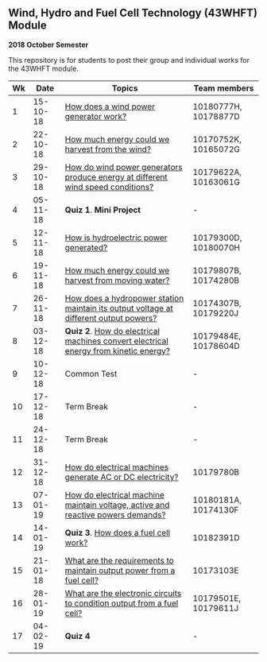 ## Wind, Hydro and Fuel Cell Technology (43WHFT) Module  
   **2018 October Semester**

This repository is for students to post their group and individual works for the 43WHFT module.


|Wk | Date     | Topics                                                                                              | Team members |
|---|----------|-----------------------------------------------------------------------------------------------------|--------------|
| 1 | 15-10-18 | [How does a wind power generator work?](wind_power_generator.md)                                    | 10180777H, 10178877D |
| 2 | 22-10-18 | [How much energy could we harvest from the wind?](wind_energy.md)                                   | 10170752K, 10165072G|
| 3 | 29-10-18 | [How do wind power generators produce energy at different wind speed conditions?](wind_power_vs_wind_speed.md)   |10179622A, 10163061G |
| 4 | 05-11-18 | **Quiz 1**. **Mini Project**                                                                                     | -|
| 5 | 12-11-18 | [How is hydroelectric power generated?](hydropower_station.md)                                                   | 10179300D, 10180070H |
| 6 | 19-11-18 | [How much energy could we harvest from moving water?](energy_from_moving_water.md)                               |10179807B, 10174280B |
| 7 | 26-11-18 | [How does a hydropower station maintain its output voltage at different output powers?](hydropower_generation.md)| 10174307B, 10179220J |
| 8 | 03-12-18 | **Quiz 2**. [How do electrical machines convert electrical energy from kinetic energy?](electrical_machines.md)              | 10179484E, 10178604D |
| 9 | 10-12-18 | Common Test                                                                                                      | -|
|10 | 17-12-18 | Term Break                                                                                                       | -|
|11 | 24-12-18 | Term Break                                                                                                       | -|
|12 | 31-12-18 | [How do electrical machines generate AC or DC electricity?](ac_dc_generators.md)                                 |10179780B |
|13 | 07-01-19 | [How do electrical machine maintain voltage, active and reactive powers demands?](electrical_machine_output.md)  | 10180181A, 10174130F |   
|14 | 14-01-19 | **Quiz 3**. [How does a fuel cell work?](fuel_cell_working.md)                                                               | 10182391D |
|15 | 21-01-18 | [What are the requirements to maintain output power from a fuel cell?](fuel_cell_fuel.md)                        | 10173103E  |
|16 | 28-01-19 | [What are the electronic circuits to condition output from a fuel cell?](fuel_cell_circuits.md)                   | 10179501E, 10179611J |
|17 | 04-02-19 | **Quiz 4**                                                                                                       | -|
